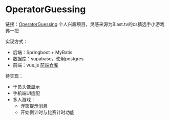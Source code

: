 # OperatorGuessing
链接：[OperatorGuessing](https://operatorguessing.onrender.com/)
个人兴趣项目，灵感来源为Blast.tv的cs猜选手小游戏弗一把

实现方式：
- 后端：Springboot + MyBatis
- 数据库：supabase，使用postgres
- 前端：vue.js [前端仓库](https://github.com/SNINMNON/OperatingGuessing-frontend)

待实现：
- 干员头像显示
- 手机端UI适配
- 多人游戏：
  - 浮窗提示消息
  - 开始倒计时与比赛计时功能
